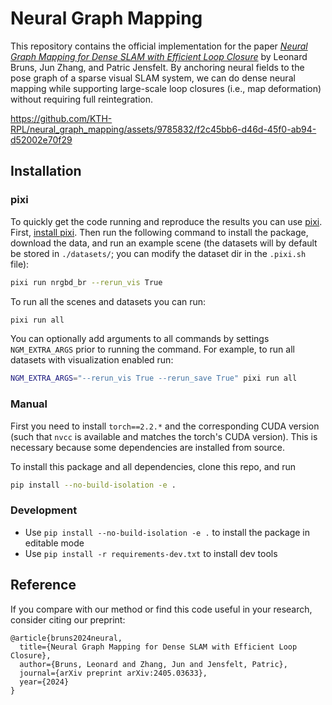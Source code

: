# Neural Graph Mapping

This repository contains the official implementation for the paper [*Neural Graph Mapping for Dense SLAM with Efficient Loop Closure*](https://kth-rpl.github.io/neural_graph_mapping/) by Leonard Bruns, Jun Zhang, and Patric Jensfelt. By anchoring neural fields to the pose graph of a sparse visual SLAM system, we can do dense neural mapping while supporting large-scale loop closures (i.e., map deformation) without requiring full reintegration.

https://github.com/KTH-RPL/neural_graph_mapping/assets/9785832/f2c45bb6-d46d-45f0-ab94-d52002e70f29

## Installation

### pixi
To quickly get the code running and reproduce the results you can use [pixi](https://pixi.sh/latest/). First, [install pixi](https://pixi.sh/latest/#installation). Then run the following command to install the package, download the data, and run an example scene (the datasets will by default be stored in `./datasets/`; you can modify the dataset dir in the `.pixi.sh` file):
```bash
pixi run nrgbd_br --rerun_vis True
```

To run all the scenes and datasets you can run:
```bash
pixi run all
```
You can optionally add arguments to all commands by settings `NGM_EXTRA_ARGS` prior to running the command. For example, to run all datasets with visualization enabled run:
```bash
NGM_EXTRA_ARGS="--rerun_vis True --rerun_save True" pixi run all
```

### Manual
First you need to install `torch==2.2.*` and the corresponding CUDA version (such that `nvcc` is available and matches the torch's CUDA version). This is necessary because some dependencies are installed from source.

To install this package and all dependencies, clone this repo, and run
```bash
pip install --no-build-isolation -e .
```

### Development
- Use `pip install --no-build-isolation -e .` to install the package in editable mode
- Use `pip install -r requirements-dev.txt` to install dev tools

## Reference

If you compare with our method or find this code useful in your research, consider citing our preprint:
```
@article{bruns2024neural,
  title={Neural Graph Mapping for Dense SLAM with Efficient Loop Closure},
  author={Bruns, Leonard and Zhang, Jun and Jensfelt, Patric},
  journal={arXiv preprint arXiv:2405.03633},
  year={2024}
}
```
